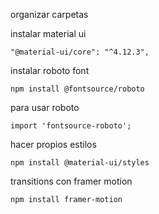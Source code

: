 organizar carpetas

instalar material ui

    "@material-ui/core": "^4.12.3",

instalar roboto font

    npm install @fontsource/roboto

para usar roboto

    import 'fontsource-roboto';

hacer propios estilos

    npm install @material-ui/styles

transitions con framer motion

    npm install framer-motion